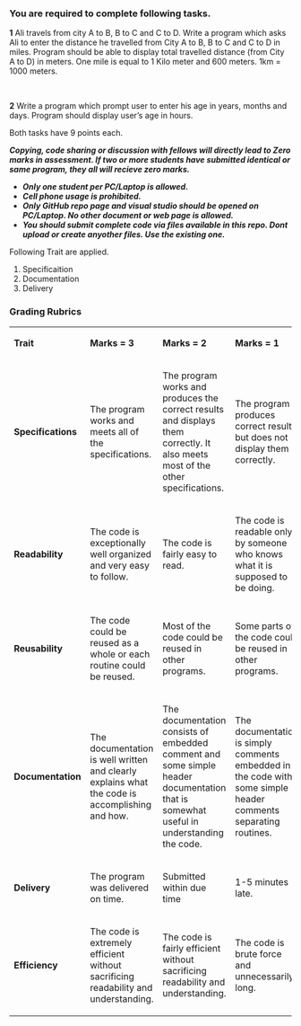 <h3>You are required to complete following tasks.</h3>

<p> <b>1</b> Ali travels from city A to B, B to C and C to D. Write a program which asks Ali to enter the distance he travelled from City A to B, B to C and C to D in miles. Program should be able to display total travelled distance (from City A to D) in meters. One mile is equal to 1 Kilo meter and 600 meters. 1km = 1000 meters.</p>
   <br/> 
<p>
 <b>2</b> Write a program which prompt user to enter his age in years, months and days. Program should display user’s age in hours.
</p>

Both tasks have 9 points each.


<b><i>Copying, code sharing or discussion with fellows will directly lead to Zero marks in assessment. If two or more students have submitted identical or same program, they all will recieve zero marks. <br/>

* Only one student per PC/Laptop is allowed.
* Cell phone usage is prohibited.
* Only GitHub repo page and visual studio should be opened on PC/Laptop. No other document or web page is allowed.
* You should submit complete code via files available in this repo. Dont upload or create anyother files. Use the existing one.
</i></b>

Following Trait are applied.

1. Specificaition
2. Documentation
3. Delivery


<h3>Grading Rubrics</h3>
<table width="864">
<tbody>
<tr>
<td width="120">
<p><strong>Trait</strong></p>
</td>
<td width="180">
<p><strong>Marks = 3</strong></p>
</td>
<td width="192">
<p><strong>Marks = 2</strong></p>
</td>
<td width="180">
<p><strong>Marks = 1</strong></p>
</td>
<td width="192">
<p><strong>Marks = 0</strong></p>
</td>
</tr>
<tr>
<td width="120">
<p><strong>Specifications </strong></p>
</td>
<td width="180">
<p>The program works and meets all of the specifications.</p>
</td>
<td width="192">
<p>The program works and produces the correct results and displays them correctly. It also meets most of the other specifications.</p>
</td>
<td width="180">
<p>The program produces correct results but does not display them correctly.</p>
</td>
<td width="192">
<p>The program is producing incorrect results.</p>
</td>
</tr>
<tr>
<td width="120">
<p><strong>Readability </strong></p>
</td>
<td width="180">
<p>The code is exceptionally well organized and very easy to follow.</p>
</td>
<td width="192">
<p>The code is fairly easy to read.</p>
</td>
<td width="180">
<p>The code is readable only by someone who knows what it is supposed to be doing.</p>
</td>
<td width="192">
<p>The code is poorly organized and very difficult to read.</p>
</td>
</tr>
<tr>
<td width="120">
<p><strong>Reusability </strong></p>
</td>
<td width="180">
<p>The code could be reused as a whole or each routine could be reused.</p>
</td>
<td width="192">
<p>Most of the code could be reused in other programs.</p>
</td>
<td width="180">
<p>Some parts of the code could be reused in other programs.</p>
</td>
<td width="192">
<p>The code is not organized for reusability.</p>
</td>
</tr>
<tr>
<td width="120">
<p><strong>Documentation </strong></p>
</td>
<td width="180">
<p>The documentation is well written and clearly explains what the code is accomplishing and how.</p>
</td>
<td width="192">
<p>The documentation consists of embedded comment and some simple header documentation that is somewhat useful in understanding the code.</p>
</td>
<td width="180">
<p>The documentation is simply comments embedded in the code with some simple header comments separating routines.</p>
</td>
<td width="192">
<p>The documentation is simply comments embedded in the code and does not help the reader understand the code.</p>
</td>
</tr>
<tr>
<td width="120">
<p><strong>Delivery </strong></p>
</td>
<td width="180">
<p>The program was delivered on time.</p>
</td>
<td width="192">
<p>Submitted within due time</p>
</td>
<td width="180">
<p>1-5 minutes late.</p>
</td>
<td width="192">
<p>6-10 minutes late.</p>
</td>
</tr>
<tr>
<td width="120">
<p><strong>Efficiency </strong></p>
</td>
<td width="180">
<p>The code is extremely efficient without sacrificing readability and understanding.</p>
</td>
<td width="192">
<p>The code is fairly efficient without sacrificing readability and understanding.</p>
</td>
<td width="180">
<p>The code is brute force and unnecessarily long.</p>
</td>
<td width="192">
<p>The code is huge and appears to be patched together.</p>
</td>
</tr>
</tbody>
</table>
